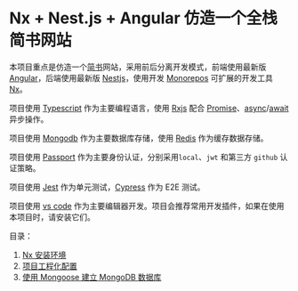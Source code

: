 # Nx + Nest.js + Angular 仿造一个全栈简书网站

本项目重点是仿造一个[简书](https://www.jianshu.com)网站，采用前后分离开发模式，前端使用最新版 [Angular](https://github.com/angular/angular)，后端使用最新版 [Nestjs](https://github.com/nestjs/nest)，使用开发 [Monorepos](https://trunkbaseddevelopment.com/monorepos/) 可扩展的开发工具 [Nx](https://github.com/nrwl/nx)。

项目使用 [Typescript](https://github.com/Microsoft/TypeScript) 作为主要编程语言，使用 [Rxjs](https://github.com/ReactiveX/rxjs) 配合 [Promise](https://developer.mozilla.org/zh-CN/docs/Web/JavaScript/Reference/Global_Objects/Promise)、[async](https://developer.mozilla.org/zh-CN/docs/Web/JavaScript/Reference/Statements/async_function)/[await](https://developer.mozilla.org/zh-CN/docs/Web/JavaScript/Reference/Operators/await) 异步操作。

项目使用 [Mongodb](https://www.mongodb.com) 作为主要数据库存储，使用 [Redis](https://redis.io) 作为缓存数据存储。

项目使用 [Passport](https://github.com/jaredhanson/passport) 作为主要身份认证，分别采用`local`、`jwt` 和第三方 `github` 认证策略。

项目使用 [Jest](https://github.com/facebook/jest) 作为单元测试，[Cypress](https://github.com/cypress-io/cypress) 作为 E2E 测试。

项目使用 [vs code](https://github.com/Microsoft/vscode) 作为主要编辑器开发。项目会推荐常用开发插件，如果在使用本项目时，请安装它们。

目录：

1. [Nx 安装环境](post/1.1-Nx安装环境.md)
2. [项目工程化配置](post/1.2-项目工程化配置.md)
3. [使用 Mongoose 建立 MongoDB 数据库](post/使用Mongoose建立MongoDB数据库.md)
